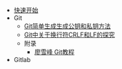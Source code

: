 - [快速开始](/devTools/ "DevTools")
- Git
  - [Git简单生成生成公钥和私钥方法](/devTools/doc/Git简单生成生成公钥和私钥方法.md)
  - [Git中关于换行符CRLF和LF的探究](/devTools/doc/Git中关于换行符CRLF和LF的探究.md)
  - 附录
    - [廖雪峰 Git教程](https://www.liaoxuefeng.com/wiki/896043488029600)
- Gitlab
